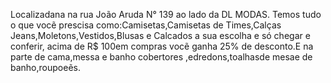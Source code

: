 Localizadana na rua João Aruda N° 139 ao lado da DL MODAS.
Temos tudo o que vocẽ prescisa como:Camisetas,Camisetas de Times,Calças Jeans,Moletons,Vestidos,Blusas e Calcados a sua escolha e só chegar e conferir,
acima de R$ 100em compras vocẽ ganha 25% de desconto.E na parte de cama,messa e banho cobertores ,edredons,toalhasde mesae de banho,roupoeẽs.
